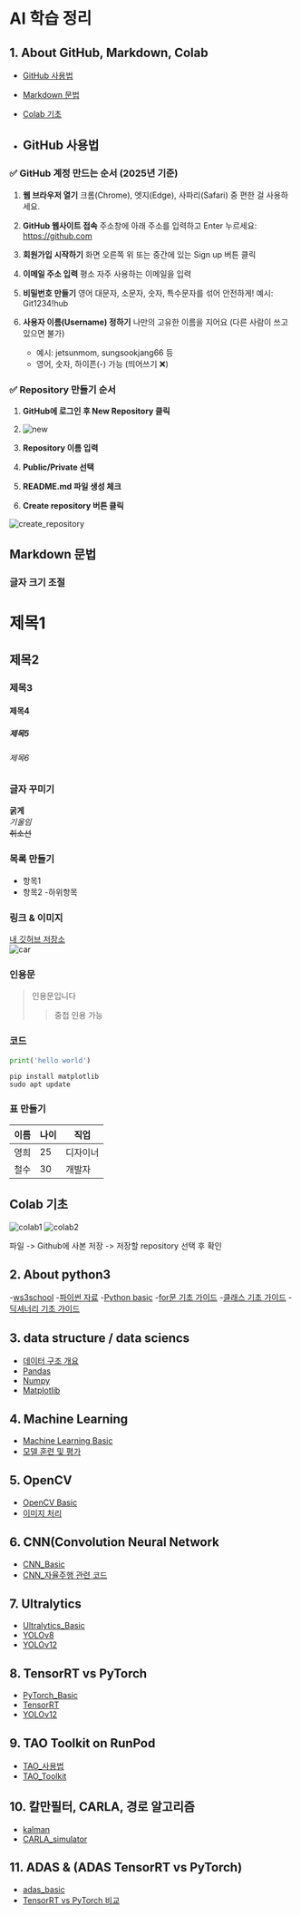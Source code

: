 # AI 학습 정리

## 1. About GitHub, Markdown, Colab
- [GitHub 사용법](#github-사용법)
- [Markdown 문법](#markdown-문법)  
- [Colab 기초](#colab-기초)

- ## GitHub 사용법

### ✅ GitHub 계정 만드는 순서 (2025년 기준)

1. **웹 브라우저 열기**
   크롬(Chrome), 엣지(Edge), 사파리(Safari) 중 편한 걸 사용하세요.

2. **GitHub 웹사이트 접속**
   주소창에 아래 주소를 입력하고 Enter 누르세요: https://github.com

3. **회원가입 시작하기**
   화면 오른쪽 위 또는 중간에 있는 Sign up 버튼 클릭

4. **이메일 주소 입력**
   평소 자주 사용하는 이메일을 입력

5. **비밀번호 만들기**
   영어 대문자, 소문자, 숫자, 특수문자를 섞어 안전하게!
   예시: Git1234!hub

6. **사용자 이름(Username) 정하기**
   나만의 고유한 이름을 지어요 (다른 사람이 쓰고 있으면 불가)
   - 예시: jetsunmom, sungsookjang66 등
   - 영어, 숫자, 하이픈(-) 가능 (띄어쓰기 ❌)

### ✅ Repository 만들기 순서

1. **GitHub에 로그인 후 New Repository 클릭**
2. ![new](https://github.com/user-attachments/assets/3481a680-f677-403b-be8c-1fe59d5aa7cb)

3. **Repository 이름 입력**
4. **Public/Private 선택**
5. **README.md 파일 생성 체크**
6. **Create repository 버튼 클릭**
   
![create_repository](https://github.com/user-attachments/assets/8c2eb16b-8dfc-465a-88cd-d35770d12df0)

## Markdown 문법

### 글자 크기 조절
# 제목1  
## 제목2  
### 제목3  
#### 제목4  
##### 제목5  
###### 제목6

### 글자 꾸미기   
**굵게**  
*기울임*  
~~취소선~~  

### 목록 만들기
- 항목1
- 항목2
  -하위항목

### 링크 & 이미지
[내 깃허브 저장소](https://github.com/ysg1202)  
![car](https://github.com/user-attachments/assets/13fbe4e1-160a-48d6-80d4-5e5ec8e24cbe)


### 인용문
> 인용문입니다
>> 중첩 인용 가능

### 코드 
```python
print('hello world')
```
```
pip install matplotlib
sudo apt update
```

### 표 만들기
| 이름 | 나이 | 직업     |
|------|------|---------|
| 영희 | 25   | 디자이너 |
| 철수 | 30   | 개발자   |

## Colab 기초 
![colab1](https://github.com/user-attachments/assets/3d338674-bac3-4dea-9e5c-6a2206f0d5cc)
![colab2](https://github.com/user-attachments/assets/fc8effa0-5550-4368-8131-387e6eb76132)


파일 -> Github에 사본 저장 -> 저장할 repository 선택 후 확인 

## 2. About python3
-[ws3school](https://www.w3schools.com/python/)
-[파이썬 자료](https://docs.google.com/document/d/19VkSDEzg3EgwLROp6Z0-3Bdayx0T_X4vmB3hQZFbOxY/edit?tab=t.0#heading=h.xznvs0glpxkj)
-[Python basic](python3.md)
-[for문 기초 가이드](https://claude.ai/public/artifacts/0ef57f69-96fa-4833-9b40-9ea79b0bd691)
-[클래스 기초 가이드](https://claude.ai/public/artifacts/82c1fb01-030d-4ae3-abde-118676216f64)
-[딕셔너리 기초 가이드](https://claude.ai/public/artifacts/a11af36d-c9fa-4366-9580-379644d1af5d)


## 3.  data structure / data sciencs

- [데이터 구조 개요](./data_structures.md)
- [Pandas](./pandas.md)
- [Numpy](./numpy.md)
- [Matplotlib](./Matplotlib.md)

## 4. Machine Learning

- [Machine Learning Basic](./ml_basic.md)
- [모델 훈련 및 평가](./ml_test.md)

## 5. OpenCV

- [OpenCV Basic](./OpenCV_basic.md)
- [이미지 처리](./image_test.md)

## 6. CNN(Convolution Neural Network
- [CNN_Basic](./CNN_basic.md)
- [CNN_자율주행 관련 코드](./cnn_test.md)

## 7. Ultralytics
- [Ultralytics_Basic](./Ultralytics_basic.md)
- [YOLOv8](./YOLOv8_test.md)
- [YOLOv12](./YOLOv12_test.md)
  
## 8. TensorRT vs PyTorch 
- [PyTorch_Basic](./PyTorch_basic.md)
- [TensorRT](./TensorRT_test.md)
- [YOLOv12](./YOLOv12_test.md)

## 9. TAO Toolkit on RunPod
- [TAO_사용법](.TAO_install.md)
- [TAO_Toolkit](.TAO_Toolkit.md)

## 10. 칼만필터, CARLA, 경로 알고리즘
- [kalman](.kalman.md)
- [CARLA_simulator](.CARLA.md)

## 11. ADAS & (ADAS TensorRT vs PyTorch)
- [adas_basic](.adas_basic.md)
- [TensorRT vs PyTorch 비교](.vs.md)














